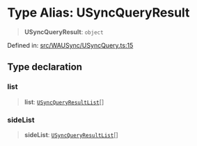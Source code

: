 # Type Alias: USyncQueryResult

> **USyncQueryResult**: `object`

Defined in: [src/WAUSync/USyncQuery.ts:15](https://github.com/Fokusdotid/bail/blob/3bd64a6fd6e8fc52d3ec9ba842534bed26103555/src/WAUSync/USyncQuery.ts#L15)

## Type declaration

### list

> **list**: [`USyncQueryResultList`](USyncQueryResultList.md)[]

### sideList

> **sideList**: [`USyncQueryResultList`](USyncQueryResultList.md)[]
